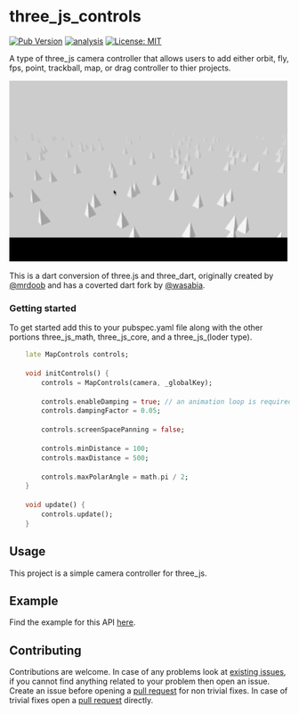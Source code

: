 # three_js_controls

[![Pub Version](https://img.shields.io/pub/v/three_js_controls)](https://pub.dev/packages/three_js_controls)
[![analysis](https://github.com/Knightro63/three_js/actions/workflows/flutter.yml/badge.svg)](https://github.com/Knightro63/three_js/actions/)
[![License: MIT](https://img.shields.io/badge/license-MIT-purple.svg)](https://opensource.org/licenses/MIT)

A type of three_js camera controller that allows users to add either orbit, fly, fps, point, trackball, map, or drag controller to thier projects.

![Gif of orbit controls.](https://raw.githubusercontent.com/Knightro63/three_js/master/packages/three_js_controls/assets/example.gif)

This is a dart conversion of three.js and three_dart, originally created by [@mrdoob](https://github.com/mrdoob) and has a coverted dart fork by [@wasabia](https://github.com/wasabia).

### Getting started

To get started add this to your pubspec.yaml file along with the other portions three_js_math, three_js_core, and a three_js_(loder type).

```dart
    late MapControls controls;

    void initControls() {
        controls = MapControls(camera, _globalKey);

        controls.enableDamping = true; // an animation loop is required when either damping or auto-rotation are enabled
        controls.dampingFactor = 0.05;

        controls.screenSpacePanning = false;

        controls.minDistance = 100;
        controls.maxDistance = 500;

        controls.maxPolarAngle = math.pi / 2;
    }

    void update() {
        controls.update();
    }
```

## Usage

This project is a simple camera controller for three_js.

## Example

Find the example for this API [here](https://github.com/Knightro63/three_js/tree/main/packages/three_js_controls/example/lib/main.dart).

## Contributing

Contributions are welcome.
In case of any problems look at [existing issues](https://github.com/Knightro63/three_js/issues), if you cannot find anything related to your problem then open an issue.
Create an issue before opening a [pull request](https://github.com/Knightro63/three_js/pulls) for non trivial fixes.
In case of trivial fixes open a [pull request](https://github.com/Knightro63/three_js/pulls) directly.
